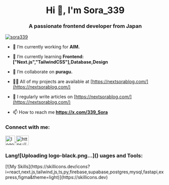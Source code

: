 <h1 align="center">Hi 👋, I'm Sora_339</h1>
<h3 align="center">A passionate frontend developer from Japan</h3>

<p align="left"> <a href="https://github.com/ryo-ma/github-profile-trophy"><img src="https://github-profile-trophy.vercel.app/?username=sora339" alt="sora339" /></a> </p>

- 🔭 I’m currently working for **AIM.**

- 🌱 I’m currently learning **Frontend:["Next.js","TailwindCSS"],Database,Design**

- 👯 I’m collaborate on **puragu.**

- 👨‍💻 All of my projects are available at [https://nextsorablog.com/](https://nextsorablog.com/)

- 📝 I regularly write articles on [https://nextsorablog.com/](https://nextsorablog.com/)

- 📫 How to reach me **https://x.com/339_Sora**

<h3 align="left">Connect with me:</h3>
<p align="left">
<a href="https://x.com/339_Sora" target="blank"><img align="center" width="30" alt="logo-black" src="https://github.com/user-attachments/assets/77ec1b90-485d-4dd6-8318-ee2577a211b3" />
</a>
<a href="https://instagram.com/https://www.instagram.com/sorachi_339/" target="blank"><img align="center" src="https://raw.githubusercontent.com/rahuldkjain/github-profile-readme-generator/master/src/images/icons/Social/instagram.svg" alt="https://www.instagram.com/sorachi_339/" height="30" width="40" /></a>
</p>

<h3 align="left">Lang![Uploading logo-black.png…]()
uages and Tools:</h3>
<p align="left">[![My Skills](https://skillicons.dev/icons?i=react,next.js,tailwind,js,ts,py,firebase,supabase,postgres,mysql,fastapi,express,figma&theme=light)](https://skillicons.dev)</p>
